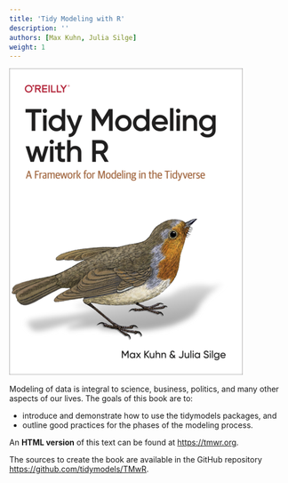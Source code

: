 ```yaml
---
title: 'Tidy Modeling with R'
description: ''
authors: [Max Kuhn, Julia Silge]
weight: 1
---
```


![](cover.png)

Modeling of data is integral to science, business, politics, and many other aspects of our lives. The goals of this book are to:

- introduce and demonstrate how to use the tidymodels packages, and 
- outline good practices for the phases of the modeling process.

An **HTML version** of this text can be found at <https://tmwr.org>. 

The sources to create the book are available in the GitHub repository <https://github.com/tidymodels/TMwR>. 
